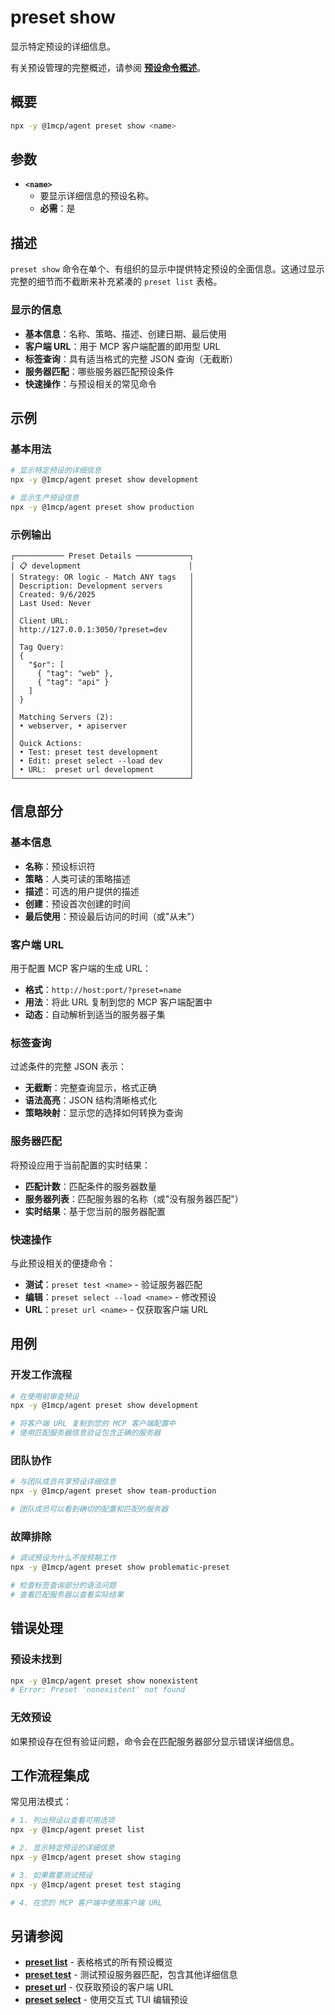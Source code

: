 # preset show

显示特定预设的详细信息。

有关预设管理的完整概述，请参阅 **[预设命令概述](./index)**。

## 概要

```bash
npx -y @1mcp/agent preset show <name>
```

## 参数

- **`<name>`**
  - 要显示详细信息的预设名称。
  - **必需**：是

## 描述

`preset show` 命令在单个、有组织的显示中提供特定预设的全面信息。这通过显示完整的细节而不截断来补充紧凑的 `preset list` 表格。

### 显示的信息

- **基本信息**：名称、策略、描述、创建日期、最后使用
- **客户端 URL**：用于 MCP 客户端配置的即用型 URL
- **标签查询**：具有适当格式的完整 JSON 查询（无截断）
- **服务器匹配**：哪些服务器匹配预设条件
- **快速操作**：与预设相关的常见命令

## 示例

### 基本用法

```bash
# 显示特定预设的详细信息
npx -y @1mcp/agent preset show development

# 显示生产预设信息
npx -y @1mcp/agent preset show production
```

### 示例输出

```
┌─────────── Preset Details ────────────┐
│ 📋 development                        │
│ Strategy: OR logic - Match ANY tags   │
│ Description: Development servers      │
│ Created: 9/6/2025                     │
│ Last Used: Never                      │
│                                       │
│ Client URL:                           │
│ http://127.0.0.1:3050/?preset=dev     │
│                                       │
│ Tag Query:                            │
│ {                                     │
│   "$or": [                            │
│     { "tag": "web" },                 │
│     { "tag": "api" }                  │
│   ]                                   │
│ }                                     │
│                                       │
│ Matching Servers (2):                 │
│ • webserver, • apiserver              │
│                                       │
│ Quick Actions:                        │
│ • Test: preset test development       │
│ • Edit: preset select --load dev      │
│ • URL:  preset url development        │
└───────────────────────────────────────┘
```

## 信息部分

### 基本信息

- **名称**：预设标识符
- **策略**：人类可读的策略描述
- **描述**：可选的用户提供的描述
- **创建**：预设首次创建的时间
- **最后使用**：预设最后访问的时间（或"从未"）

### 客户端 URL

用于配置 MCP 客户端的生成 URL：

- **格式**：`http://host:port/?preset=name`
- **用法**：将此 URL 复制到您的 MCP 客户端配置中
- **动态**：自动解析到适当的服务器子集

### 标签查询

过滤条件的完整 JSON 表示：

- **无截断**：完整查询显示，格式正确
- **语法高亮**：JSON 结构清晰格式化
- **策略映射**：显示您的选择如何转换为查询

### 服务器匹配

将预设应用于当前配置的实时结果：

- **匹配计数**：匹配条件的服务器数量
- **服务器列表**：匹配服务器的名称（或"没有服务器匹配"）
- **实时结果**：基于您当前的服务器配置

### 快速操作

与此预设相关的便捷命令：

- **测试**：`preset test <name>` - 验证服务器匹配
- **编辑**：`preset select --load <name>` - 修改预设
- **URL**：`preset url <name>` - 仅获取客户端 URL

## 用例

### 开发工作流程

```bash
# 在使用前审查预设
npx -y @1mcp/agent preset show development

# 将客户端 URL 复制到您的 MCP 客户端配置中
# 使用匹配服务器信息验证包含正确的服务器
```

### 团队协作

```bash
# 与团队成员共享预设详细信息
npx -y @1mcp/agent preset show team-production

# 团队成员可以看到确切的配置和匹配的服务器
```

### 故障排除

```bash
# 调试预设为什么不按预期工作
npx -y @1mcp/agent preset show problematic-preset

# 检查标签查询部分的语法问题
# 查看匹配服务器以查看实际结果
```

## 错误处理

### 预设未找到

```bash
npx -y @1mcp/agent preset show nonexistent
# Error: Preset 'nonexistent' not found
```

### 无效预设

如果预设存在但有验证问题，命令会在匹配服务器部分显示错误详细信息。

## 工作流程集成

常见用法模式：

```bash
# 1. 列出预设以查看可用选项
npx -y @1mcp/agent preset list

# 2. 显示特定预设的详细信息
npx -y @1mcp/agent preset show staging

# 3. 如果需要测试预设
npx -y @1mcp/agent preset test staging

# 4. 在您的 MCP 客户端中使用客户端 URL
```

## 另请参阅

- **[preset list](./list)** - 表格格式的所有预设概览
- **[preset test](./test)** - 测试预设服务器匹配，包含其他详细信息
- **[preset url](./url)** - 仅获取预设的客户端 URL
- **[preset select](./select)** - 使用交互式 TUI 编辑预设
